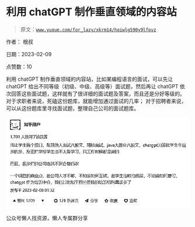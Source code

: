 # 利用 chatGPT 制作垂直领域的内容站

> 原文：[`www.yuque.com/for_lazy/xkrm14/hqiwlg590y9lfpvz`](https://www.yuque.com/for_lazy/xkrm14/hqiwlg590y9lfpvz)

作者： 根叔

日期：2023-02-09

点赞数：10

利用 chatGPT 制作垂直领域的内容站，比如某编程语言的面试，可以先让 chatGPT 给出不同等级（初级、中级、高级等）面试题，然后再让 chatGPT 依次回答这些面试题，这样就有了很详细的面试题及答案，而且还是分好等级的。 对于求职者来说，死磕这份题库，就能增加通过面试的几率； 对于招聘者来说，可以从这份题库里寻找面试题，整理自己公司的面试题库。

![](img/6285d58908f3d0c0c6ec7d6a89c42cdd.png)  

公众号懒人找资源，懒人专属群分享

